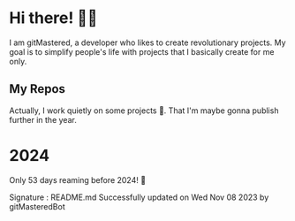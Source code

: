 
# Hi there! 🙋‍♂️
I am gitMastered, a developer who likes to create revolutionary projects.
My goal is to simplify people's life with projects that I basically create for me only.

## My Repos
Actually, I work quietly on some projects 👀. That I'm maybe gonna publish further in the year.

# 2024
Only 53 days reaming before 2024! 🙌

Signature : README.md Successfully updated on Wed Nov 08 2023 by gitMasteredBot

